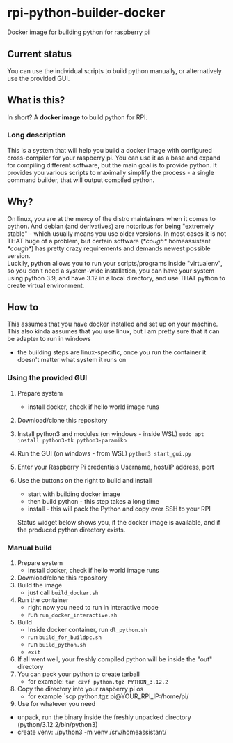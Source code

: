 # rpi-python-builder-docker
Docker image for building python for raspberry pi
<br>

## Current status
You can use the individual scripts to build python manually, or alternatively use the provided GUI.
<br>

## What is this?
In short? A **docker image** to build python for RPI. 
<br>

### Long description
This is a system that will help you build a docker image with configured cross-compiler for your raspberry pi. 
You can use it as a base and expand for compiling different software, but the main goal is to provide python. 
It provides you various scripts to maximally simplify the process - a single command builder, that will output
compiled python.
<br>

## Why?
On linux, you are at the mercy of the distro maintainers when it comes to python. And debian (and derivatives)
are notorious for being "extremely stable" - which usually means you use older versions. 
In most cases it is not THAT huge of a problem, but certain software (*\*cough\** homeassistant *\*cough\**)
has pretty crazy requirements and demands newest possible version.
<br>
Luckily, python allows you to run your scripts/programs inside "virtualenv", so you don't need a system-wide
installation, you can have your system using python 3.9, and have 3.12 in a local directory, and use THAT python
to create virtual environment.
<br>

## How to
This assumes that you have docker installed and set up on your machine.
This also kinda assumes that you use linux, but I am pretty sure that it can be adapter to run in windows
- the building steps are linux-specific, once you run the container it doesn't matter what system it runs on

### Using the provided GUI
1. Prepare system
   - install docker, check if hello world image runs
2. Download/clone this repository
3. Install python3 and modules (on windows - inside WSL)
   `sudo apt install python3-tk python3-paramiko`
4. Run the GUI (on windows - from WSL)
   `python3 start_gui.py`
5. Enter your Raspberry Pi credentials
   Username, host/IP address, port
6. Use the buttons on the right to build and install
   - start with building docker image
   - then build python - this step takes a long time
   - install - this will pack the Python and copy over SSH to your RPI
   
   Status widget below shows you, if the docker image is available, and if the produced python directory exists. 

### Manual build
1. Prepare system
   - install docker, check if hello world image runs
2. Download/clone this repository
3. Build the image
   - just call `build_docker.sh`
4. Run the container
   - right now you need to run in interactive mode
   - run `run_docker_interactive.sh`
5. Build
   - Inside docker container, run `dl_python.sh`
   - run `build_for_buildpc.sh`
   - run `build_python.sh`
   - `exit`
6. If all went well, your freshly compiled python will be inside the "out" directory
7. You can pack your python to create tarball
   - for example: `tar czvf python.tgz PYTHON_3.12.2`
8. Copy the directory into your raspberry pi os
   - for example `scp python.tgz pi@YOUR_RPI_IP:/home/pi/
10. Use for whatever you need
  - unpack, run the binary inside the freshly unpacked directory (python/3.12.2/bin/python3)
  - create venv: ./python3 -m venv /srv/homeassistant/
